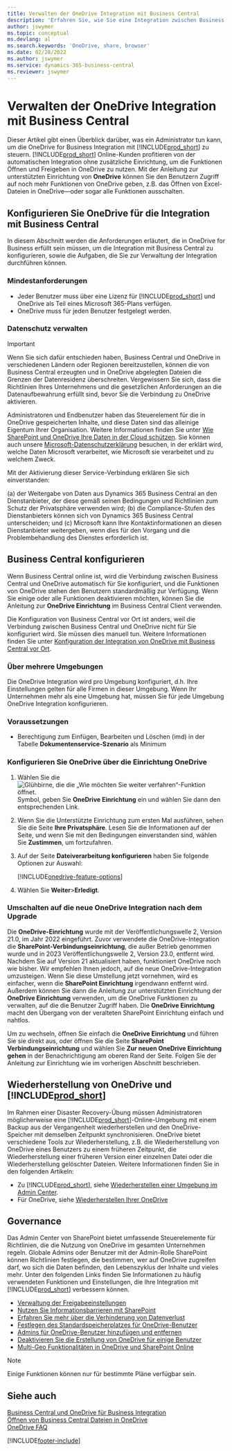 ```yaml
---
title: Verwalten der OneDrive Integration mit Business Central
description: 'Erfahren Sie, wie Sie eine Integration zwischen Business Central und OneDrive for Business verwalten können.'
author: jswymer
ms.topic: conceptual
ms.devlang: al
ms.search.keywords: 'OneDrive, share, browser'
ms.date: 02/28/2022
ms.author: jswymer
ms.service: dynamics-365-business-central
ms.reviewer: jswymer
---
```

# <a name="managing-onedrive-integration-with-business-central"></a>Verwalten der OneDrive Integration mit Business Central

Dieser Artikel gibt einen Überblick darüber, was ein Administrator tun kann, um die OneDrive for Business Integration mit [!INCLUDE[prod_short](includes/prod_short.md)] zu steuern. [!INCLUDE[prod_short](includes/prod_short.md)] Online-Kunden profitieren von der automatischen Integration ohne zusätzliche Einrichtung, um die Funktionen Öffnen und Freigeben in OneDrive zu nutzen. Mit der Anleitung zur unterstützten Einrichtung von **OneDrive** können Sie den Benutzern Zugriff auf noch mehr Funktionen von OneDrive geben, z.B. das Öffnen von Excel-Dateien in OneDrive&mdash;oder sogar alle Funktionen ausschalten.  

## <a name="configure-onedrive-for-integration-with-business-central"></a>Konfigurieren Sie OneDrive für die Integration mit Business Central

In diesem Abschnitt werden die Anforderungen erläutert, die in OneDrive for Business erfüllt sein müssen, um die Integration mit Business Central zu konfigurieren, sowie die Aufgaben, die Sie zur Verwaltung der Integration durchführen können.

### <a name="minimum-requirements"></a>Mindestanforderungen

* Jeder Benutzer muss über eine Lizenz für [!INCLUDE[prod_short](includes/prod_short.md)] und OneDrive als Teil eines Microsoft 365-Plans verfügen.
* OneDrive muss für jeden Benutzer festgelegt werden.

### <a name="managing-privacy"></a>Datenschutz verwalten

> [!IMPORTANT]
> Wenn Sie sich dafür entschieden haben, Business Central und OneDrive in verschiedenen Ländern oder Regionen bereitzustellen, können die von Business Central erzeugten und in OneDrive abgelegten Dateien die Grenzen der Datenresidenz überschreiten. Vergewissern Sie sich, dass die Richtlinien Ihres Unternehmens und die gesetzlichen Anforderungen an die Datenaufbewahrung erfüllt sind, bevor Sie die Verbindung zu OneDrive aktivieren.

Administratoren und Endbenutzer haben das Steuerelement für die in OneDrive gespeicherten Inhalte, und diese Daten sind das alleinige Eigentum Ihrer Organisation. Weitere Informationen finden Sie unter [Wie SharePoint und OneDrive Ihre Daten in der Cloud schützen](/sharepoint/safeguarding-your-data). Sie können auch unsere [Microsoft-Datenschutzerklärung](https://privacy.microsoft.com/en-us/privacystatement) besuchen, in der erklärt wird, welche Daten Microsoft verarbeitet, wie Microsoft sie verarbeitet und zu welchem Zweck.

Mit der Aktivierung dieser Service-Verbindung erklären Sie sich einverstanden:

(a) der Weitergabe von Daten aus Dynamics 365 Business Central an den Dienstanbieter, der diese gemäß seinen Bedingungen und Richtlinien zum Schutz der Privatsphäre verwenden wird; (b) die Compliance-Stufen des Dienstanbieters können sich von Dynamics 365 Business Central unterscheiden; und (c) Microsoft kann Ihre Kontaktinformationen an diesen Dienstanbieter weitergeben, wenn dies für den Vorgang und die Problembehandlung des Dienstes erforderlich ist.

## <a name="configure-business-central"></a>Business Central konfigurieren

Wenn Business Central online ist, wird die Verbindung zwischen Business Central und OneDrive automatisch für Sie konfiguriert, und die Funktionen von OneDrive stehen den Benutzern standardmäßig zur Verfügung. Wenn Sie einige oder alle Funktionen deaktivieren möchten, können Sie die Anleitung zur **OneDrive Einrichtung** im Business Central Client verwenden.

Die Konfiguration von Business Central vor Ort ist anders, weil die Verbindung zwischen Business Central und OneDrive nicht für Sie konfiguriert wird. Sie müssen dies manuell tun. Weitere Informationen finden Sie unter [Konfiguration der Integration von OneDrive mit Business Central vor Ort](admin-onedrive-integration-onpremises.md).

### <a name="about-multiple-environments"></a>Über mehrere Umgebungen

Die OneDrive Integration wird pro Umgebung konfiguriert, d.h. Ihre Einstellungen gelten für alle Firmen in dieser Umgebung. Wenn Ihr Unternehmen mehr als eine Umgebung hat, müssen Sie für jede Umgebung OneDrive Integration konfigurieren.

### <a name="prerequisites"></a>Voraussetzungen

- Berechtigung zum Einfügen, Bearbeiten und Löschen (imd) in der Tabelle **Dokumentenservice-Szenario** als Minimum

### <a name="configure-onedrive-using-onedrive-setup"></a>Konfigurieren Sie OneDrive über die Einrichtung OneDrive

1. Wählen Sie die ![Glühbirne, die die „Wie möchten Sie weiter verfahren“-Funktion öffnet.](media/ui-search/search_small.png "Tell me-Funktion") Symbol, geben Sie **OneDrive Einrichtung** ein und wählen Sie dann den entsprechenden Link. 
2. Wenn Sie die Unterstützte Einrichtung zum ersten Mal ausführen, sehen Sie die Seite **Ihre Privatsphäre**. Lesen Sie die Informationen auf der Seite, und wenn Sie mit den Bedingungen einverstanden sind, wählen Sie **Zustimmen**, um fortzufahren.
3. Auf der Seite **Dateiverarbeitung konfigurieren** haben Sie folgende Optionen zur Auswahl:

   [!INCLUDE[onedrive-feature-options](includes/onedrive-feature-options.md)]
4. Wählen Sie **Weiter**>**Erledigt**.

### <a name="switching-to-new-onedrive-integration-after-upgrade"></a>Umschalten auf die neue OneDrive Integration nach dem Upgrade

Die **OneDrive-Einrichtung** wurde mit der Veröffentlichungswelle 2, Version 21.0, im Jahr 2022 eingeführt. Zuvor verwendete die OneDrive-Integration die **SharePoint-Verbindungseinrichtung**, die außer Betrieb genommen wurde und in 2023 Veröffentlichungswelle 2, Version 23.0, entfernt wird. Nachdem Sie auf Version 21 aktualisiert haben, funktioniert OneDrive noch wie bisher. Wir empfehlen Ihnen jedoch, auf die neue OneDrive-Integration umzusteigen. Wenn Sie diese Umstellung jetzt vornehmen, wird es einfacher, wenn die **SharePoint Einrichtung** irgendwann entfernt wird. Außerdem können Sie dann die Anleitung zur unterstützten Einrichtung der **OneDrive Einrichtung** verwenden, um die OneDrive Funktionen zu verwalten, auf die die Benutzer Zugriff haben. Die **OneDrive Einrichtung** macht den Übergang von der veralteten SharePoint Einrichtung einfach und nahtlos.

Um zu wechseln, öffnen Sie einfach die **OneDrive Einrichtung** und führen Sie sie direkt aus, oder öffnen Sie die Seite **SharePoint Verbindungseinrichtung** und wählen Sie **Zur neuen OneDrive Einrichtung gehen** in der Benachrichtigung am oberen Rand der Seite. Folgen Sie der Anleitung zur Einrichtung wie im vorherigen Abschnitt beschrieben.

## <a name="restoring-onedrive-and-"></a>Wiederherstellung von OneDrive und [!INCLUDE[prod_short](includes/prod_short.md)]

Im Rahmen einer Disaster Recovery-Übung müssen Administratoren möglicherweise eine [!INCLUDE[prod_short](includes/prod_short.md)]-Online-Umgebung mit einem Backup aus der Vergangenheit wiederherstellen und den OneDrive-Speicher mit demselben Zeitpunkt synchronisieren. OneDrive bietet verschiedene Tools zur Wiederherstellung, z.B. die Wiederherstellung von OneDrive eines Benutzers zu einem früheren Zeitpunkt, die Wiederherstellung einer früheren Version einer einzelnen Datei oder die Wiederherstellung gelöschter Dateien. Weitere Informationen finden Sie in den folgenden Artikeln:

* Zu [!INCLUDE[prod_short](includes/prod_short.md)], siehe [Wiederherstellen einer Umgebung im Admin Center](/dynamics365/business-central/dev-itpro/administration/tenant-admin-center-backup-restore).
* Für OneDrive, siehe [Wiederherstellen Ihrer OneDrive](https://support.microsoft.com/en-us/office/restore-your-onedrive-fa231298-759d-41cf-bcd0-25ac53eb8a15?ui=en-us&rs=en-us&ad=us)

## <a name="governance"></a>Governance

Das Admin Center von SharePoint bietet umfassende Steuerelemente für Richtlinien, die die Nutzung von OneDrive im gesamten Unternehmen regeln. Globale Admins oder Benutzer mit der Admin-Rolle SharePoint können Richtlinien festlegen, die bestimmen, wer auf OneDrive zugreifen darf, wo sich die Daten befinden, den Lebenszyklus der Inhalte und vieles mehr. Unter den folgenden Links finden Sie Informationen zu häufig verwendeten Funktionen und Einstellungen, die Ihre Integration mit [!INCLUDE[prod_short](includes/prod_short.md)] verbessern können. 

* [Verwaltung der Freigabeeinstellungen](/sharepoint/turn-external-sharing-on-or-off)
* [Nutzen Sie Informationsbarrieren mit SharePoint](/sharepoint/information-barriers)
* [Erfahren Sie mehr über die Verhinderung von Datenverlust](/microsoft-365/compliance/dlp-learn-about-dlp)
* [Festlegen des Standardspeicherplatzes für OneDrive-Benutzer](/onedrive/set-default-storage-space)
* [Admins für OneDrive-Benutzer hinzufügen und entfernen](/sharepoint/manage-user-profiles#add-and-remove-admins-for-a-users-onedrive)
* [Deaktivieren Sie die Erstellung von OneDrive für einige Benutzer](/sharepoint/manage-user-profiles#disable-onedrive-creation-for-some-users)
* [Multi-Geo Funktionalitäten in OneDrive und SharePoint Online](/microsoft-365/enterprise/multi-geo-capabilities-in-onedrive-and-sharepoint-online-in-microsoft-365)

> [!NOTE]
> Einige Funktionen können nur für bestimmte Pläne verfügbar sein.

## <a name="see-also"></a>Siehe auch

[Business Central und OneDrive für Business Integration](across-onedrive-overview.md)  
[Öffnen von Business Central Dateien in OneDrive](across-share-onedrive.md)  
[OneDrive FAQ](admin-onedrive-faq.md)  

[!INCLUDE[footer-include](includes/footer-banner.md)]
